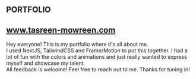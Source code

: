 ## PORTFOLIO

## www.tasreen-mowreen.com

Hey everyone! This is my portfolio where it's all about me.\
I used NextJS, TailwindCSS and FramerMotion to put this together. I had a lot of fun with the colors and animations and just really wanted to express myself and showcase my talent.\
All feedback is welcome! Feel free to reach out to me. Thanks for tuning in!

